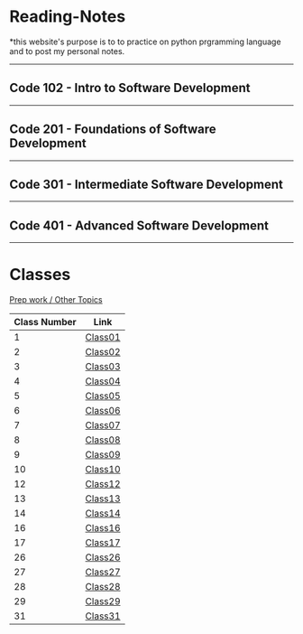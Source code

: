 # Reading-Notes

*this website's purpose is to to practice on python prgramming language and to post my personal notes.

---

## Code 102 - Intro to Software Development

---

## Code 201 - Foundations of Software Development

---

## Code 301 - Intermediate Software Development

---

## Code 401 - Advanced Software Development


---

# Classes

[Prep work / Other Topics](./Other_reading.md)

| Class Number        | Link                                  |
| ------------------- | ------------------------------------- |
|  1                  | [Class01](./Classes/Class01.md)       |
|  2                  | [Class02](./Classes/Class02.md)       |
|  3                  | [Class03](./Classes/Class03.md)       |
|  4                  | [Class04](./Classes/Class04.md)       |
|  5                  | [Class05](./Classes/Class05.md)       |
|  6                  | [Class06](./Classes/Class06.md)       |
|  7                  | [Class07](./Classes/Class07.md)       |
|  8                  | [Class08](./Classes/Class08.md)       |
|  9                  | [Class09](./Classes/Class09.md)       |
|  10                 | [Class10](./Classes/Class10.md)       |
|  12                 | [Class12](./Classes/Class12.md)       |
|  13                 | [Class13](./Classes/Class13.md)       |
|  14                 | [Class14](./Classes/Class14.md)       |
|  16                 | [Class16](./Classes/Class16.md)       |
|  17                 | [Class17](./Classes/Class17.md)       |
|  26                 | [Class26](./Classes/Class26.md)       |
|  27                 | [Class27](./Classes/Class27.md)       |
|  28                 | [Class28](./Classes/Class28.md)       |
|  29                 | [Class29](./Classes/Class29.md)       |
|  31                 | [Class31](./Classes/Class31.md)       |





